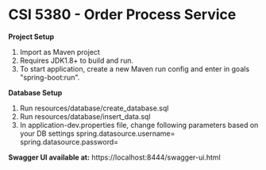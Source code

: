 # CSI 5380 - Order Process Service

**Project Setup**
1. Import as Maven project
2. Requires JDK1.8+ to build and run.
3. To start application, create a new Maven run config and enter in goals "spring-boot:run".

**Database Setup**
1. Run resources/database/create_database.sql
2. Run resources/database/insert_data.sql
3. In application-dev.properties file, change following parameters based on your DB settings
	spring.datasource.username=<Your DB username>
	spring.datasource.password=<Your DB password>
	
**Swagger UI available at:** https://localhost:8444/swagger-ui.html
